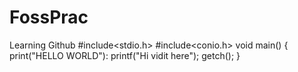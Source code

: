 # FossPrac
Learning Github
#include<stdio.h>
#include<conio.h>
void main()
{
print("HELLO WORLD"):
printf("Hi  vidit here");
getch();
}
